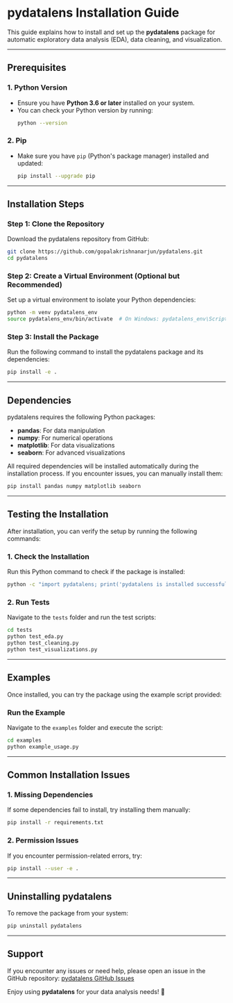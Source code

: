 
# **pydatalens Installation Guide**

This guide explains how to install and set up the **pydatalens** package for automatic exploratory data analysis (EDA), data cleaning, and visualization.

---

## **Prerequisites**

### 1. **Python Version**
- Ensure you have **Python 3.6 or later** installed on your system.
- You can check your Python version by running:
  ```bash
  python --version
  ```

### 2. **Pip**
- Make sure you have `pip` (Python's package manager) installed and updated:
  ```bash
  pip install --upgrade pip
  ```

---

## **Installation Steps**

### **Step 1: Clone the Repository**
Download the pydatalens repository from GitHub:
```bash
git clone https://github.com/gopalakrishnanarjun/pydatalens.git
cd pydatalens
```

### **Step 2: Create a Virtual Environment (Optional but Recommended)**
Set up a virtual environment to isolate your Python dependencies:
```bash
python -m venv pydatalens_env
source pydatalens_env/bin/activate  # On Windows: pydatalens_env\Scripts\activate
```

### **Step 3: Install the Package**
Run the following command to install the pydatalens package and its dependencies:
```bash
pip install -e .
```

---

## **Dependencies**

pydatalens requires the following Python packages:

- **pandas**: For data manipulation
- **numpy**: For numerical operations
- **matplotlib**: For data visualizations
- **seaborn**: For advanced visualizations

All required dependencies will be installed automatically during the installation process. If you encounter issues, you can manually install them:
```bash
pip install pandas numpy matplotlib seaborn
```

---

## **Testing the Installation**

After installation, you can verify the setup by running the following commands:

### **1. Check the Installation**
Run this Python command to check if the package is installed:
```bash
python -c "import pydatalens; print('pydatalens is installed successfully!')"
```

### **2. Run Tests**
Navigate to the `tests` folder and run the test scripts:
```bash
cd tests
python test_eda.py
python test_cleaning.py
python test_visualizations.py
```

---

## **Examples**

Once installed, you can try the package using the example script provided:

### **Run the Example**
Navigate to the `examples` folder and execute the script:
```bash
cd examples
python example_usage.py
```

---

## **Common Installation Issues**

### **1. Missing Dependencies**
If some dependencies fail to install, try installing them manually:
```bash
pip install -r requirements.txt
```

### **2. Permission Issues**
If you encounter permission-related errors, try:
```bash
pip install --user -e .
```

---

## **Uninstalling pydatalens**

To remove the package from your system:
```bash
pip uninstall pydatalens
```

---

## **Support**

If you encounter any issues or need help, please open an issue in the GitHub repository:
[pydatalens GitHub Issues](https://github.com/gopalakrishnanarjun/pydatalens/issues)

Enjoy using **pydatalens** for your data analysis needs! 🚀
